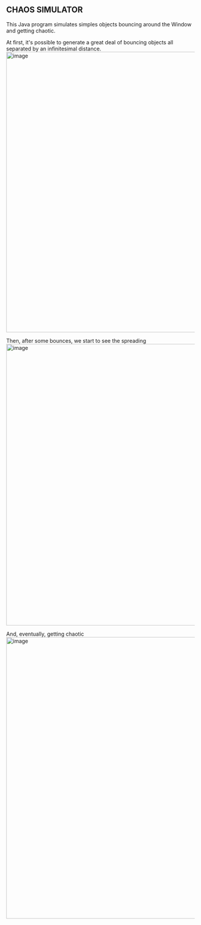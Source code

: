 ## CHAOS SIMULATOR
This Java program simulates simples objects bouncing around the Window and getting chaotic.

At first, it's possible to generate a great deal of bouncing objects all separated by an infinitesimal distance.
<img width="749" alt="image" src="https://github.com/leonardobertolani/chaos-simulator/assets/102794282/401aaa89-b046-45ae-a0e0-9a32c0c35ff7">

Then, after some bounces, we start to see the spreading
<img width="752" alt="image" src="https://github.com/leonardobertolani/chaos-simulator/assets/102794282/6bf19edf-6a19-4f9e-9de5-d7dd868166e6">

And, eventually, getting chaotic
<img width="752" alt="image" src="https://github.com/leonardobertolani/chaos-simulator/assets/102794282/73164db9-50eb-4350-a0fe-4da0865ace3f">
